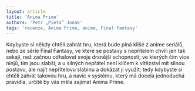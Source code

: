 ```yaml
---
layout: article
title: 'Anima Prime'
authors: 'Petr „Pieta“ Jonák'
tags: 'recenze, Anima Prima, anime, Final Fantasy'
---
```


Kdybyste si někdy chtěli zahrát hru, která bude plná klišé z anime seriálů, nebo ze série Final Fantasy, ve které se postavy s nepřítelem chvíli jen tak sekají, než začnou odhalovat svoje drsnější schopnosti; ve kterých čím více ninjů, tím jsou slabší; a u silných nepřátel není klíčem k vítězství mít silnou postavu, ale najít nepřítelovu slabinu a dokázat ji využít; tedy kdybyste si chtěli zahrát takovou hru, a navíc v systému, který má docela jednoduchá pravidla, určitě by vás měla zajímat Anima Prime.
